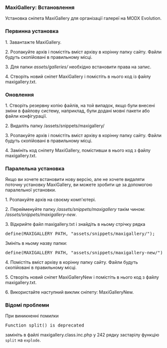 
<meta http-equiv="Content-Type" content="text/html; charset=utf-8">
<h3>MaxiGallery: Встановлення </h3> 
Установка сніпета MaxiGallery для організації галереї на MODX Evolution.	
<br>
<h3 class="sub-header text-bold"><a id="1115"></a>Первинна установка</h3><div class="well bordered-left bordered-blue"><p>1. Завантажте MaxiGallery.</p>
<p>2. Розпакуйте архів і помістіть вміст архіву в корінну папку сайту. Файли будуть скопійовані в правильному місці.</p>
<p>3. Для папки <em><span class="text-bold">assets/galleries/</span></em> необхідно встановити права на запис.</p>
<p>4. Створіть новий сніпет <span class="text-bold">MaxiGallery</span> і помістіть в нього код із файлу <span class="text-bold">maxigallery.txt</span>.</p></div>
<h3 class="sub-header text-bold"><a id="1116"></a>Оновлення</h3><div class="well bordered-left bordered-blue"><p>1. Створіть резервну копію файлів, на той випадок, якщо були внесені зміни в файлову систему, наприклад, були додані мовні пакети або файли конфігурації.</p>
<p>2. Видаліть папку /assets/snippets/maxigallery/</p>
<p>3. Розпакуйте архів і помістіть вміст архіву в корінну папку сайту. Файли будуть скопійовані в правильному місці.</p>
<p>4. Замініть код сніпету <span class="text-bold">MaxiGallery</span>, помістивши в нього код з файлу <span class="text-bold">maxigallery.txt</span>.</p></div>
<h3 class="sub-header text-bold"><a id="1117"></a>Паралельна установка</h3><div class="well bordered-left bordered-blue"><p>Якщо ви хочете встановити нову версію, але не хочете видаляти поточну установку <span class="text-bold">MaxiGallery</span>, ви можете зробити це за допомогою паралельної установки.</p>
<p>1. Розпакуйте архів на своєму комп'ютері.</p>
<p>2. Перейменуйте папку <em><span class="text-bold">/assets/snippets/maxigallery</span></em> такім чином: <em><span class="text-bold">/assets/snippets/maxigallery-new</span></em>.</p>
<p>3. Відкрийте файл <span class="text-bold">maxigallery.txt</span> і знайдіть в ньому стрічку рядка </p>
<div class="well-box-shadow"><pre class="brush: html;">define(MAXIGALLERY_PATH, "assets/snippets/maxigallery/");</pre></div>
<p>Змініть в ньому назву папки:</p>
<div class="well-box-shadow"><pre class="brush: html;">define(MAXIGALLERY_PATH, "assets/snippets/maxigallery-new/");</pre></div>
<p>4. Помістіть вміст архіву в корінну папку сайту. Файли будуть скопійовані в правильному місці.</p>
<p>5. Створіть новий сніпет <span class="text-bold">MaxiGalleryNew</span> і помістіть в нього код з файлу <span class="text-bold">maxigallery.txt</span>.</p>
<p>6. Використайте наступний виклик сніпету: <span class="text-bold">MaxiGalleryNew</span>.</p></div>
<h3 class="sub-header text-bold"><a id="1130"></a>Відомі проблеми</h3><div class="well bordered-left bordered-blue"><p>При виникненні помилки</p>
<div class="well-box-shadow"><pre class="brush: html;">Function split() is deprecated</pre></div>
<p>замініть в файлі <span class="text-bold">maxigallery.class.inc.php</span> у 242 рядку застарілу функцію <code>split</code> на <code>explode</code>.</p></div>
